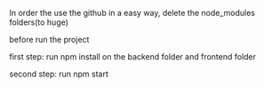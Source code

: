 In order the use the github in a easy way, delete the node_modules folders(to huge)

before run the project

first step: run npm install on the backend folder and frontend folder

second step: run npm start
